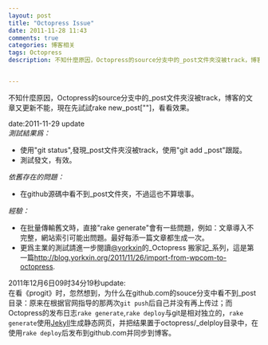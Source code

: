 ```yaml
---
layout: post
title: "Octopress Issue"
date: 2011-11-28 11:43
comments: true
categories: 博客相关
tags: Octopress 
description: 不知什麼原因，Octopress的source分支中的_post文件夾沒被track，博客的文章又更新不能，現在先試試rake new_post[""]，看看效果。


---
```

不知什麼原因，Octopress的source分支中的_post文件夾沒被track，博客的文章又更新不能，現在先試試rake new_post[""]，看看效果。

date:2011-11-29 update  
_測試結果爲：_  
-    使用"git status",發現_post文件夾沒被track，使用"git add _post"跟蹤。  
-    測試發文，有效。  

_依舊存在的問題：_  <!-- more -->
-    在github源碼中看不到_post文件夾，不過這也不算壞事。

_經驗：_  
-   在批量傳輸舊文時，直接"rake generate"會有一些問題，例如：文章導入不完整，網站索引可能出問題。最好每添一篇文章都生成一次。
-   更爲主業的測試請進一步閱讀[@yorkxin](https://twitter.com/#!/yorkxin)的_Octopress 搬家記_系列，這是第一篇<http://blog.yorkxin.org/2011/11/26/import-from-wpcom-to-octopress>.

2011年12月6日09时34分19秒update:  
在看《progit》时，忽然想到，为什么在github.com的souce分支中看不到_post目录：原来在根据官网指导的那两次`git push`后自己并没有再上传过；而Octopress的发布日志`rake generate`,`rake deploy`与git是相对独立的，`rake generate`使用[Jekyll](https://github.com/mojombo/jekyll)生成静态网页，并把结果置于octopress/_delploy目录中，在使用`rake deploy`后发布到github.com并同步到博客。
